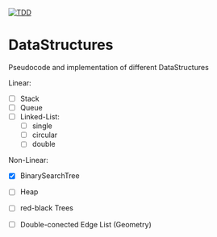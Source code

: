 [![TDD](https://github.com/Bepitic/DataStructures/workflows/TDD/badge.svg?branch=main&event=push)](https://github.com/Bepitic/DataStructures/actions/workflows/c-cpp.yml)
# DataStructures
Pseudocode and implementation of different DataStructures

Linear:

- [ ] Stack 
- [ ] Queue
- [ ] Linked-List:
  - [ ] single
  - [ ] circular
  - [ ] double

Non-Linear:

- [x] BinarySearchTree
- [ ] Heap
- [ ] red-black Trees
- [ ] Double-conected Edge List (Geometry)

